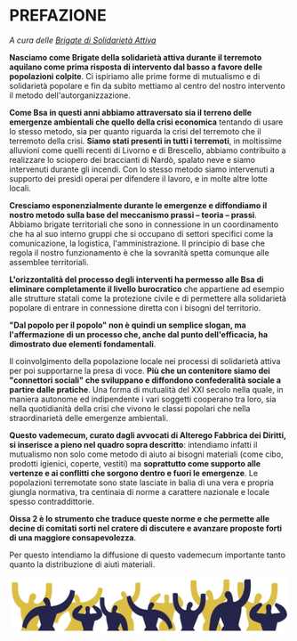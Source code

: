 # PREFAZIONE

*A cura delle [Brigate di Solidarietà Attiva](http://brigatesolidarietaattiva.net/)*

**Nasciamo come Brigate della solidarietà attiva durante il terremoto aquilano come prima risposta di intervento dal basso a favore delle popolazioni colpite**.
Ci ispiriamo alle prime forme di mutualismo e di solidarietà popolare e fin da subito mettiamo al centro del nostro intervento il metodo dell'autorganizzazione.

**Come Bsa in questi anni abbiamo attraversato sia il terreno delle emergenze ambientali che quello della crisi economica** tentando di usare lo stesso metodo, sia per quanto riguarda la crisi del terremoto che il terremoto della crisi.
**Siamo stati presenti in tutti i terremoti**, in moltissime alluvioni come quelli recenti di Livorno e di Brescello, abbiamo contribuito a realizzare lo sciopero dei braccianti di Nardò, spalato neve e siamo intervenuti durante gli incendi.
Con lo stesso metodo siamo intervenuti a supporto dei presidi operai per difendere il lavoro, e in molte altre lotte locali.

**Cresciamo esponenzialmente durante le emergenze e diffondiamo il nostro metodo sulla base del meccanismo prassi – teoria – prassi**.
Abbiamo brigate territoriali che sono in connessione in un coordinamento che ha al suo interno gruppi che si occupano di settori specifici come la comunicazione, la logistica, l'amministrazione.
Il principio di base che regola il nostro funzionamento è che la sovranità spetta comunque alle assemblee territoriali.

**L'orizzontalità del processo degli interventi ha permesso alle Bsa di eliminare completamente il livello burocratico** che appartiene ad esempio alle strutture statali come la protezione civile e di permettere alla solidarietà popolare di entrare in connessione diretta con i bisogni del territorio.

**"Dal popolo per il popolo" non è quindi un semplice slogan, ma l'affermazione di un processo che, anche dal punto dell'efficacia, ha dimostrato due elementi fondamentali**.


Il coinvolgimento della popolazione locale nei processi di solidarietà attiva per poi supportarne la presa di voce. **Più che un contenitore siamo dei "connettori sociali" che sviluppano e diffondono confederalità sociale a partire dalle pratiche**.
Una forma di mutualità del XXI secolo nella quale, in maniera autonome ed indipendente i vari soggetti cooperano tra loro, sia nella quotidianità della crisi che vivono le classi popolari che nella straordinarietà delle emergenze ambientali.

**Questo vademecum, curato dagli avvocati di Alterego Fabbrica dei Diritti, si inserisce a pieno nel quadro sopra descritto**: intendiamo infatti il mutualismo non solo come metodo di aiuto ai bisogni materiali (come cibo, prodotti igienici, coperte, vestiti) ma **soprattutto come supporto alle vertenze e ai conflitti che sorgono dentro e fuori le emergenze**. Le popolazioni terremotate sono state lasciate in balia di una vera e propria giungla normativa, tra centinaia di norme a carattere nazionale e locale spesso contraddittorie.

**Oissa 2 è lo strumento che traduce queste norme e che permette alle decine di comitati sorti nel cratere di discutere e avanzare proposte forti di una maggiore consapevolezza**.

Per questo intendiamo la diffusione di questo vademecum importante tanto quanto la distribuzione di aiuti materiali.

![Omini tagliati](./resources/omini_tagliati.png)